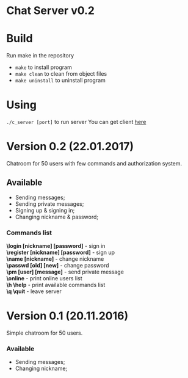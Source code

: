 Chat Server v0.2
=

# Build
Run make in the repository
* `make` to install program
* `make clean` to clean from object files
* `make uninstall` to uninstall program

# Using
`./c_server [port]` to run server
You can get client [here](https://github.com/seniorkot/Chat-Client)

# Version 0.2 (22.01.2017)
Chatroom for 50 users with few commands and authorization system.
## Available
* Sending messages;
* Sending private messages;
* Signing up & signing in;
* Changing nickname & password;

### Commands list
<b>\login [nickname] [password]</b> - sign in<br>
<b>\register [nickname] [password]</b> - sign up<br>
<b>\name [nickname]</b> - change nickname<br>
<b>\passwd [old] [new]</b> - change password<br>
<b>\pm [user] [message]</b> - send private message<br>
<b>\online</b> - print online users list<br>
<b>\h \help</b> - print available commands list<br>
<b>\q \quit</b> - leave server<br>

# Version 0.1 (20.11.2016)
Simple chatroom for 50 users.
### Available
* Sending messages;
* Changing nickname;
